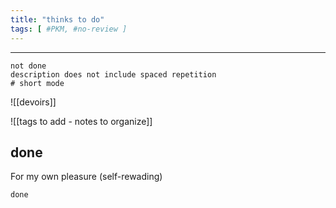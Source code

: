 ```yaml
---
title: "thinks to do"
tags: [ #PKM, #no-review ]
---
```


----

```tasks
not done 
description does not include spaced repetition
# short mode
```


![[devoirs]]


![[tags to add - notes to organize]]


## done 
For my own pleasure (self-rewading)

```tasks
done
```

